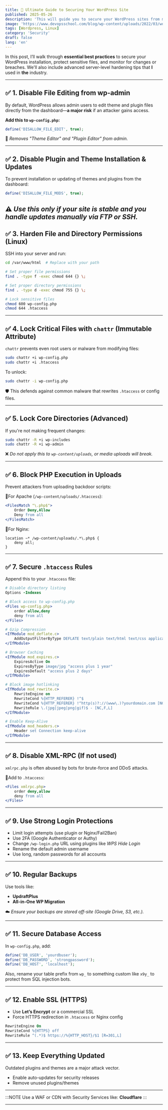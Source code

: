 ```yaml
---
title: 🔐 Ultimate Guide to Securing Your WordPress Site
published: 2025-05-26
description: 'This will guide you to secure your WordPress sites from malware injections, which I used in my industry to protect sites.'
image: 'https://www.devopsschool.com/blog/wp-content/uploads/2022/03/wordpress-1024x538.png'
tags: [Wordpress, Linux]
category: 'Security'
draft: false
lang: 'en'
---
```


In this post, I’ll walk through **essential best practices** to secure your WordPress installation, protect sensitive files, and monitor for changes or breaches. We'll also include advanced server-level hardening tips that **I** used in **the** industry.

---

## ✅ 1. Disable File Editing from wp-admin

By default, WordPress allows admin users to edit theme and plugin files directly from the dashboard—**a major risk** if an attacker gains access.

**Add this to `wp-config.php`:**

```php
define('DISALLOW_FILE_EDIT', true);
```

📌 *Removes "Theme Editor" and "Plugin Editor" from admin.*

---

## ✅ 2. Disable Plugin and Theme Installation & Updates

To prevent installation or updating of themes and plugins from the dashboard:

```php
define('DISALLOW_FILE_MODS', true);
```

⚠️ *Use this only if your site is stable and you handle updates manually via FTP or SSH.*
---
## ✅ 3. Harden File and Directory Permissions (Linux)

SSH into your server and run:

```bash
cd /var/www/html  # Replace with your path

# Set proper file permissions
find . -type f -exec chmod 644 {} \;

# Set proper directory permissions
find . -type d -exec chmod 755 {} \;

# Lock sensitive files
chmod 600 wp-config.php
chmod 644 .htaccess
```

---

## ✅ 4. Lock Critical Files with `chattr` (Immutable Attribute)

`chattr` prevents even root users or malware from modifying files:

```bash
sudo chattr +i wp-config.php
sudo chattr +i .htaccess
```

To unlock:

```bash
sudo chattr -i wp-config.php
```

🛡️ This defends against common malware that rewrites `.htaccess` or config files.

---

## ✅ 5. Lock Core Directories (Advanced)

If you're not making frequent changes:

```bash
sudo chattr -R +i wp-includes
sudo chattr -R +i wp-admin
```

❌ *Do not apply this to `wp-content/uploads`, or media uploads will break.*

---

## ✅ 6. Block PHP Execution in Uploads

Prevent attackers from uploading backdoor scripts:

📍For Apache (`/wp-content/uploads/.htaccess`):

```apache
<FilesMatch "\.php$">
    Order Deny,Allow
    Deny from all
</FilesMatch>
```

📍For Nginx:

```nginx
location ~* /wp-content/uploads/.*\.php$ {
    deny all;
}
```

---

## ✅ 7. Secure `.htaccess` Rules

Append this to your `.htaccess` file:

```apache
# Disable directory listing
Options -Indexes

# Block access to wp-config.php
<Files wp-config.php>
    order allow,deny
    deny from all
</Files>

# Gzip Compression
<IfModule mod_deflate.c>
    AddOutputFilterByType DEFLATE text/plain text/html text/css application/javascript
</IfModule>

# Browser Caching
<IfModule mod_expires.c>
    ExpiresActive On
    ExpiresByType image/jpg "access plus 1 year"
    ExpiresDefault "access plus 2 days"
</IfModule>

# Block image hotlinking
<IfModule mod_rewrite.c>
    RewriteEngine on
    RewriteCond %{HTTP_REFERER} !^$
    RewriteCond %{HTTP_REFERER} !^http(s)?://(www\.)?yourdomain.com [NC]
    RewriteRule \.(jpg|jpeg|png|gif)$ - [NC,F,L]
</IfModule>

# Enable Keep-Alive
<IfModule mod_headers.c>
    Header set Connection keep-alive
</IfModule>
```
---

## ✅ 8. Disable XML-RPC (If not used)

`xmlrpc.php` is often abused by bots for brute-force and DDoS attacks.

📍Add to `.htaccess`:

```apache
<Files xmlrpc.php>
    order deny,allow
    deny from all
</Files>
```

---

## ✅ 9. Use Strong Login Protections

* Limit login attempts (use plugin or Nginx/Fail2Ban)
* Use 2FA (Google Authenticator or Authy)
* Change `/wp-login.php` URL using plugins like *WPS Hide Login*
* Rename the default admin username
* Use long, random passwords for all accounts

---

## ✅ 10. Regular Backups

Use tools like:

* **UpdraftPlus**
* **All-in-One WP Migration**

☁️ *Ensure your backups are stored off-site (Google Drive, S3, etc.).*

---
## ✅ 11. Secure Database Access

In `wp-config.php`, add:

```php
define('DB_USER', 'yourdbuser');
define('DB_PASSWORD', 'strongpassword');
define('DB_HOST', 'localhost');
```

Also, rename your table prefix from `wp_` to something custom like `x9y_` to protect from SQL injection bots.

---

## ✅ 12. Enable SSL (HTTPS)

* Use **Let’s Encrypt** or a commercial SSL
* Force HTTPS redirection in `.htaccess` or Nginx config

```apache
RewriteEngine On
RewriteCond %{HTTPS} off
RewriteRule ^(.*)$ https://%{HTTP_HOST}/$1 [R=301,L]
```

---

## ✅ 13. Keep Everything Updated

Outdated plugins and themes are a major attack vector.

* Enable auto-updates for security releases
* Remove unused plugins/themes

---
:::NOTE
Use a WAF or CDN with Security Services like:  **Cloudflare**
:::

---
